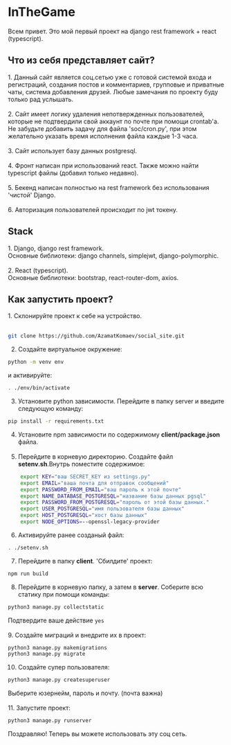 <h1>InTheGame</h1>
  Всем привет. Это мой первый проект на django rest framework + react (typescript).
<br>
<h2>Что из себя представляет сайт?</h2>
<p>
  1. Данный сайт является соц.сетью уже с готовой системой входа и регистраций, создания постов и комментариев, групповые и приватные чаты, система добавления друзей. Любые замечания по проекту буду только рад услышать.<br><br>
  2. Сайт имеет логику удаления непотвержденных пользователей, которые не подтвердили свой аккаунт по почте при помощи crontab'a. Не забудьте добавить задачу для файла 'soc/cron.py', при этом желательно указать время исполнения файла каждые 1-3 часа.<br><br>
  3. Сайт использует базу данных postgresql. <br><br>
  4. Фронт написан при использований react. Также можно найти typescript файлы (добавил только недавно).<br><br>
  5. Бекенд написан полностью на rest framework без использования 'чистой' Django.<br><br>
  6. Авторизация пользователей происходит по jwt токену.
</p>
<h2>Stack</h2>
<p>
    1. Django, django rest framework. <br>
    Основные библиотеки: django channels, simplejwt, django-polymorphic.<br><br>
    2. React (typescript). <br>
    Основные библиотеки: bootstrap, react-router-dom, axios.
</p>

<h2>Как запустить проект?</h2>
1. Склонируйте проект к себе на устройство. <br><br>
 
```bash
git clone https://github.com/AzamatKomaev/social_site.git
```
2. Создайте виртуальное окружение: <br>

```bash
python -m venv env 
```
и активируйте: <br>

```bash
. ./env/bin/activate
```

3. Установите python зависимости. Перейдите в папку server и введите следующую команду: <br>

```bash
pip install -r requirements.txt
```

4. Установите npm зависимости по содержимому <b>client/package.json</b> файла. <br><br>
5. Перейдите в корневую директорию. Создайте файл <b>setenv.sh</b>.Внутрь поместите содержимое: 

```bash 
    export KEY="ваш SECRET_KEY из settings.py"
    export EMAIL="ваша почта для отправок сообщений"
    export PASSWORD_FROM_EMAIL="ваш пароль к этой почте"
    export NAME_DATABASE_POSTGRESQL="название базы данных pgsql"
    export PASSWORD_FROM_POSTGRESQL="пароль от этой базы данных."
    export USER_POSTGRESQL="имя пользователя базы данных"
    export HOST_POSTGRESQL="хост базы данных"
    export NODE_OPTIONS=--openssl-legacy-provider
```

6. Активируйте ранее созданый файл: <br>
 
```bash
. ./setenv.sh
```

7. Перейдите в папку <b>client</b>. 'Сбилдите' проект: <br>

```bash
npm run build
```
8. Перейдите в корневую папку, а затем в <b>server</b>. Соберите всю статику при помощи команды: <br>

```bash
python3 manage.py collectstatic
```
Подтвердите ваше действие `yes`<br><br>
9. Создайте миграций и внедрите их в проект: <br>

```bash
python3 manage.py makemigrations
python3 manage.py migrate
```
10. Создайте супер пользователя: <br>
  
```bash
python3 manage.py createsuperuser
```
Выберите юзернейм, пароль и почту. (почта важна)<br><br>
11. Запустите проект: <br>

```bash 
python3 manage.py runserver
```
Поздравляю! Теперь вы можете использовать эту соц сеть.
